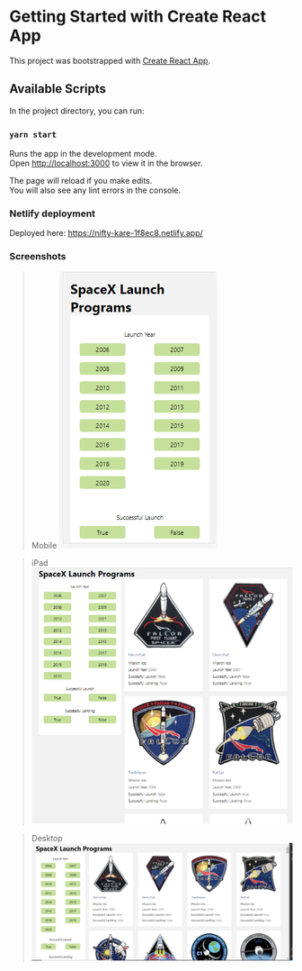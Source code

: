 # Getting Started with Create React App

This project was bootstrapped with [Create React App](https://github.com/facebook/create-react-app).

## Available Scripts

In the project directory, you can run:

### `yarn start`

Runs the app in the development mode.\
Open [http://localhost:3000](http://localhost:3000) to view it in the browser.

The page will reload if you make edits.\
You will also see any lint errors in the console.

### Netlify deployment
Deployed here: https://nifty-kare-1f8ec8.netlify.app/

### Screenshots
> Mobile
![Alt text](mobile.PNG)

> iPad
![Alt text](iPad.PNG)

> Desktop
![Alt text](desktop.PNG)



